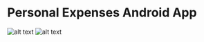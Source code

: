 # Personal Expenses Android App
![alt text](https://github.com/dsdinesh123/Personal_Expenses_Android_App/blob/main/app_screenshots/Screenshot_20240329-113142.png)
![alt text]()

